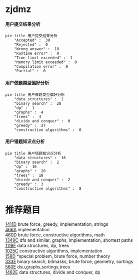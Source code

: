# zjdmz

<!-- tabs:start -->



#### **用户提交结果分析**

```mermaid
pie title 用户提交结果分析
    "Accepted" :  30
    "Rejected" :  0
    "Wrong answer" :  18
    "Runtime error" :  0
    "Time limit exceeded" :  1
    "Memory limit exceeded" :  0
    "Compilation error" :  0
    "Partial" :  0
```

#### **用户做题类型偏好分析**

```mermaid
pie title 用户做题类型偏好分析
    "data structures" :  2
    "binary search" :  28
    "dp" :  1
    "graphs" :  4
    "trees" :  4
    "divide and conquer" :  0
    "greedy" :  27
    "constructive algorithms" :  0
```
#### **用户错题知识点分析**

```mermaid
pie title 用户错题知识点分析
    "data structures" :  16
    "binary search" :  2
    "dp" :  16
    "graphs" :  20
    "trees" :  18
    "divide and conquer" :  2
    "greedy" :  3
    "constructive algorithms" :  8
```



<!-- tabs:end -->
# 推荐题目
[1411D](https://codeforces.com/contest/1411/problem/D)		brute force,
                        greedy,
                        implementation,
                        strings		  
[466A](https://codeforces.com/contest/466/problem/A)		implementation		  
[460D](https://codeforces.com/contest/460/problem/D)		brute force,
                        constructive algorithms,
                        math		  
[1349C](https://codeforces.com/contest/1349/problem/C)		dfs and similar,
                        graphs,
                        implementation,
                        shortest paths		  
[1119F](https://codeforces.com/contest/1119/problem/F)		data structures,
                        dp,
                        trees		  
[1025C](https://codeforces.com/contest/1025/problem/C)		constructive algorithms,
                        implementation		  
[158D](https://codeforces.com/contest/158/problem/D)		*special problem,
                        brute force,
                        number theory		  
[333E](https://codeforces.com/contest/333/problem/E)		binary search,
                        bitmasks,
                        brute force,
                        geometry,
                        sortings		  
[560E](https://codeforces.com/contest/560/problem/E)		dsu,graphs,sortings,trees		  
[1482E](https://codeforces.com/contest/1482/problem/E)		data structures,
                        divide and conquer,
                        dp		  
